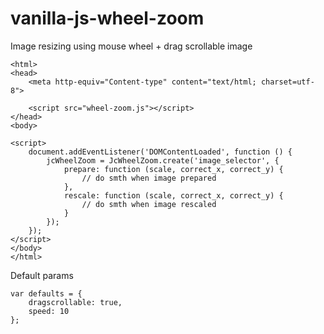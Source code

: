 # vanilla-js-wheel-zoom

Image resizing using mouse wheel + drag scrollable image

```
<html>
<head>
    <meta http-equiv="Content-type" content="text/html; charset=utf-8">

    <script src="wheel-zoom.js"></script>
</head>
<body>

<script>
    document.addEventListener('DOMContentLoaded', function () {
        jcWheelZoom = JcWheelZoom.create('image_selector', {
            prepare: function (scale, correct_x, correct_y) {
                // do smth when image prepared
            },
            rescale: function (scale, correct_x, correct_y) {
                // do smth when image rescaled
            }
        });
    });
</script>
</body>
</html>
```

Default params

```
var defaults = {
    dragscrollable: true,
    speed: 10
};
```
